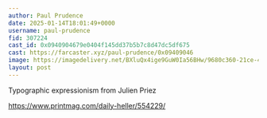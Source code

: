 ```yaml
---
author: Paul Prudence
date: 2025-01-14T18:01:49+0000
username: paul-prudence
fid: 307224
cast_id: 0x0940904679e0404f145dd37b5b7c8d47dc5df675
cast: https://farcaster.xyz/paul-prudence/0x09409046
image: https://imagedelivery.net/BXluQx4ige9GuW0Ia56BHw/9680c360-21ce-46ea-7e45-c2d49482b700/original
layout: post
---
```


Typographic expressionism from Julien Priez

https://www.printmag.com/daily-heller/554229/

<img src='https://imagedelivery.net/BXluQx4ige9GuW0Ia56BHw/9680c360-21ce-46ea-7e45-c2d49482b700/original' alt='' referrerpolicy='no-referrer'/>
<img src='https://imagedelivery.net/BXluQx4ige9GuW0Ia56BHw/e9480955-f7b8-4873-825a-cbde5c207f00/original' alt='' referrerpolicy='no-referrer'/>

